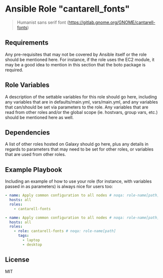 # Ansible Role "cantarell_fonts"

> Humanist sans serif font (https://gitlab.gnome.org/GNOME/cantarell-fonts)

## Requirements

Any pre-requisites that may not be covered by Ansible itself or the role should be mentioned here. For instance, if the
role uses the EC2 module, it may be a good idea to mention in this section that the boto package is required.

## Role Variables

A description of the settable variables for this role should go here, including any variables that are in
defaults/main.yml, vars/main.yml, and any variables that can/should be set via parameters to the role. Any variables
that are read from other roles and/or the global scope (ie. hostvars, group vars, etc.) should be mentioned here as
well.

## Dependencies

A list of other roles hosted on Galaxy should go here, plus any details in regards to parameters that may need to be set
for other roles, or variables that are used from other roles.

## Example Playbook

Including an example of how to use your role (for instance, with variables passed in as parameters) is always nice for
users too:

```yaml
- name: Apply common configuration to all nodes # noqa: role-name[path]
  hosts: all
  roles:
    - cantarell-fonts
```

```yaml
- name: Apply common configuration to all nodes # noqa: role-name[path]
  hosts: all
  roles:
    - role: cantarell-fonts # noqa: role-name[path]
      tags:
        - laptop
        - desktop
```

## License

MIT
